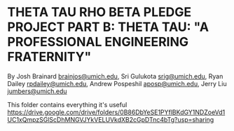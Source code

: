 THETA TAU RHO BETA PLEDGE PROJECT PART B: THETA TAU: "A PROFESSIONAL ENGINEERING FRATERNITY"
==================
By Josh Brainard <brainjos@umich.edu>, Sri Gulukota <srig@umich.edu>, Ryan Dailey <rpdailey@umich.edu>, 
Andrew Pospeshil <aposp@umich.edu>, Jerry Liu <jumbers@umich.edu>

This folder contains everything it's useful
https://drive.google.com/drive/folders/0B86DbYeSE1PYflBKdGY1NDZoeVd1UC1xQmpzSGlScDhMNGVJYkVELUVkdXB2cGpDTnc4bTg?usp=sharing
